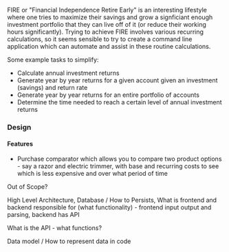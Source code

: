 FIRE or "Financial Independence Retire Early" is an interesting lifestyle where one tries to maximize their savings and grow a signficiant
enough investment portfolio that they can live off of it (or reduce their working hours significantly). Trying to achieve FIRE involves
various recurring calculations, so it seems sensible to try to create a command line application which can automate and assist in these
routine calculations.

Some example tasks to simplify:

- Calculate annual investment returns
- Generate year by year returns for a given account given an investment (savings) and return rate
- Generate year by year returns for an entire portfolio of accounts
- Determine the time needed to reach a certain level of annual investment returns

### Design

#### Features

- Purchase comparator which allows you to compare two product options - say a razor and electric trimmer, with base and recurring costs to see which is less expensive and over what period of time

Out of Scope?

High Level Architecture, Database / How to Persists, What is frontend and backend responsible for (what functionality) - frontend input output and parsing, backend has API

What is the API - what functions?

Data model / How to represent data in code
